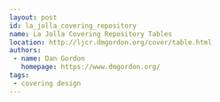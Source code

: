 ```yaml
---
layout: post
id: la_jolla_covering_repository
name: La Jolla Covering Repository Tables
location: http://ljcr.dmgordon.org/cover/table.html
authors:
 - name: Dan Gordon
   homepage: https://www.dmgordon.org/
tags:
 - covering design
---
```


